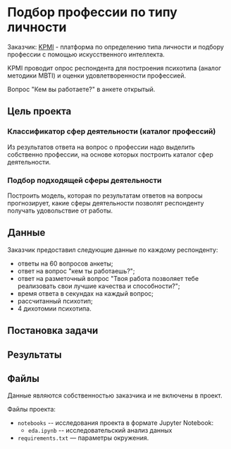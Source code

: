 # Подбор профессии по типу личности

Заказчик: [KPMI](https://kpmi.ru/) - платформа по определению типа личности и подбору профессии с помощью искусственного интеллекта.

KPMI проводит опрос респондента для построения психотипа (аналог методики MBTI) и оценки удовлетворенности профессией.

Вопрос "Кем вы работаете?" в анкете открытый.

## Цель проекта

### Классификатор сфер деятельности (каталог профессий)

Из результатов ответа на вопрос о профессии надо выделить собственно профессии, на основе которых построить каталог сфер деятельности.

### Подбор подходящей сферы деятельности

Построить модель, которая по результатам ответов на вопросы прогнозирует, какие сферы деятельности позволят респонденту получать удовольствие от работы.

## Данные

Заказчик предоставил следующие данные по каждому респонденту:
- ответы на 60 вопросов анкеты;
- ответ на вопрос "кем ты работаешь?";
- ответ на разметочный вопрос "Твоя работа позволяет тебе реализовать свои лучшие качества и способности?";
- время ответа в секундах на каждый вопрос;
- рассчитанный психотип;
- 4 дихотомии психотипа.

## Постановка задачи


## Результаты


## Файлы

Данные являются собственностью заказчика и не включены в проект.

Файлы проекта:
- ```notebooks``` -- исследования проекта в формате Jupyter Notebook:
  - ```eda.ipynb``` -- исследовательский анализ данных
- ```requirements.txt``` — параметры окружения.
